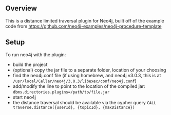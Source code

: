 ## Overview

This is a distance limited traversal plugin for Neo4j, built off of the example code from https://github.com/neo4j-examples/neo4j-procedure-template

## Setup

To run neo4j with the plugin:

- build the project
- (optional) copy the jar file to a separate folder, location of your choosing
- find the neo4j.conf file (if using homebrew, and neo4j v3.0.3, this is at `/usr/local/Cellar/neo4j/3.0.3/libexec/conf/neo4j.conf`)
- add/modify the line to point to the location of the compiled jar: `dbms.directories.plugins=/path/to/file.jar` 
- start neo4j
- the distance traversal should be available via the cypher query `CALL traverse.distance({userId}, {topicId}, {maxDistance})`

